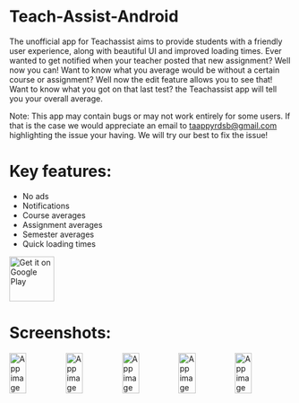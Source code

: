 # Teach-Assist-Android
The unofficial app for Teachassist aims to provide students with a friendly user experience, along with beautiful UI and improved loading times. Ever wanted to get notified when your teacher posted that new assignment? Well now you can! Want to know what you average would be without a certain course or assignment? Well now the edit feature allows you to see that! Want to know what you got on that last test? the Teachassist app will tell you your overall average. 

Note: This app may contain bugs or may not work entirely for some users. If that is the case we would appreciate an email to taappyrdsb@gmail.com highlighting the issue your having. We will try our best to fix the issue!

# Key features:

  - No ads
  - Notifications
  - Course averages
  - Assignment averages
  - Semester averages
  - Quick loading times


<a href='https://play.google.com/store/apps/details?id=com.teachassist.teachassist&pcampaignid=MKT-Other-global-all-co-prtnr-py-PartBadge-Mar2515-1'><img alt='Get it on Google Play' src='https://play.google.com/intl/en_us/badges/images/generic/en_badge_web_generic.png' height="80px"/></a>

# Screenshots:

<div style="display:flex;">
<img alt="App image" src="https://lh3.googleusercontent.com/M8E5ZW3So9Hyh-jzLcgsmWJBTJyuQIqfg4QJ9D0ryPHW13HgfdhdSG__qjgQtqMarw=w1536-h674-rw" width="30%">
<img alt="App image" src="https://lh3.googleusercontent.com/813Etg6zh4EdS_UNm4wDWtQ-S_kX5VWMjNSAOwGacBGGTcBuvZAa4VBEB8Hgvp_d2aI=w1536-h674-rw" width="30%">
  <img alt="App image" src="https://lh3.googleusercontent.com/iWilLl9FW_1JFknIJmy_BtYjXXOuWMv1kYx1o-ng22FbDD-SNBhfscakEA5d_SHThw=w1536-h674-rw" width="30%">
  <img alt="App image" src="https://lh3.googleusercontent.com/0wQL4IBzWOd2HRTBEzUs7G8VisXInSHKP7cbQUjfQf0ztMO_d-0IaiA_xXi9Gm5RgNVe=w1536-h674-rw" width="30%">
  <img alt="App image" src="https://lh3.googleusercontent.com/M8E5ZW3So9Hyh-jzLcgsmWJBTJyuQIqfg4QJ9D0ryPHW13HgfdhdSG__qjgQtqMarw=w1536-h674-rw" width="30%">
</div>
